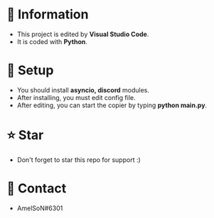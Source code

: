 # 📜 Information
- This project is edited by **Visual Studio Code**.
- It is coded with **Python**.


# 🔎 Setup

- You should install **asyncio, discord** modules.
- After installing, you must edit config file.
- After editing, you can start the copier by typing **python main.py**.


# ⭐ Star
 - Don't forget to star this repo for support :)


# 📝 Contact

 - AmelSoN#6301
